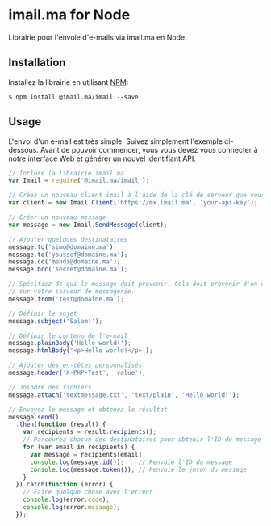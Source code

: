 # imail.ma for Node

Librairie pour l'envoie d'e-mails via imail.ma en Node.

## Installation

Installez la librairie en utilisant  [NPM](https://www.npmjs.com/):

```
$ npm install @imail.ma/imail --save
```

## Usage

L'envoi d'un e-mail est très simple. Suivez simplement l'exemple ci-dessous. Avant de pouvoir commencer, vous vous devez vous connecter à notre interface Web et générer un nouvel identifiant API.

```javascript
// Inclure la librairie imail.ma 
var Imail = require('@imail.ma/imail');

// Créez un nouveau client imail à l'aide de la clé de serveur que vous générez dans l'interface Web 
var client = new Imail.Client('https://mx.imail.ma', 'your-api-key');

// Créer un nouveau message 
var message = new Imail.SendMessage(client);

// Ajouter quelques destinataires 
message.to('simo@domaine.ma');
message.to('youssef@domaine.ma');
message.cc('mehdi@domaine.ma');
message.bcc('secret@domaine.ma');

// Spécifiez de qui le message doit provenir. Cela doit provenir d'un domaine vérifié 
// sur votre serveur de messagerie.
message.from('test@domaine.ma');

// Définir le sujet
message.subject('Salam!');

// Définir le contenu de l'e-mail 
message.plainBody('Hello world!');
message.htmlBody('<p>Hello world!</p>');

// Ajouter des en-têtes personnalisés
message.header('X-PHP-Test', 'value');

// Joindre des fichiers 
message.attach('textmessage.txt', 'text/plain', 'Hello world!');

// Envoyez le message et obtenez le résultat 
message.send()
  .then(function (result) {
    var recipients = result.recipients();
    // Parcourez chacun des destinataires pour obtenir l'ID du message
    for (var email in recipients) {
      var message = recipients[email];
      console.log(message.id());    // Renvoie l'ID du message 
      console.log(message.token()); // Renvoie le jeton du message 
    }
  }).catch(function (error) {
    // Faire quelque chose avec l'erreur 
    console.log(error.code);
    console.log(error.message);
  });
```
